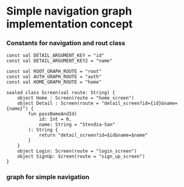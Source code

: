 # Simple navigation graph implementation concept

### Constants for navigation and rout class
```
const val DETAIL_ARGUMENT_KEY = "id"
const val DETAIL_ARGUMENT_KEY2 = "name"

const val ROOT_GRAPH_ROUTE = "root"
const val AUTH_GRAPH_ROUTE = "auth"
const val HOME_GRAPH_ROUTE = "home"
```
```
sealed class Screen(val route: String) {
    object Home : Screen(route = "home_screen")
    object Detail : Screen(route = "detail_screen?id={id}&name={name}") {
        fun passNameAndId(
            id: Int = 0,
            name: String = "Stevdza-San"
        ): String {
            return "detail_screen?id=$id&name=$name"
        }
    }
    object Login: Screen(route = "login_screen")
    object SignUp: Screen(route = "sign_up_screen")
}
```

### graph for simple navigation
 